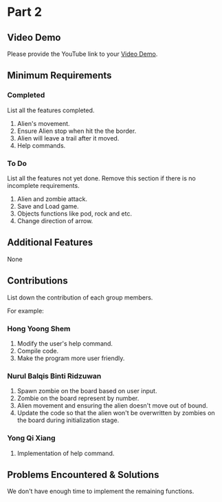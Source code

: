 # Part 2

## Video Demo

Please provide the YouTube link to your [Video Demo](https://youtu.be/m2Q8I6cJ7P4).

## Minimum Requirements

### Completed

List all the features completed.

1. Alien's movement.
2. Ensure Alien stop when hit the the border.
3. Alien will leave a trail after it moved.
4. Help commands.
### To Do

List all the features not yet done. Remove this section if there is no incomplete requirements.

1. Alien and zombie attack.
2. Save and Load game.
3. Objects functions like pod, rock and etc.
4. Change direction of arrow.

## Additional Features

None

## Contributions

List down the contribution of each group members.

For example:

### Hong Yoong Shem       

1. Modify the user's help command.
2. Compile code.
3. Make the program more user friendly.

### Nurul Balqis Binti Ridzuwan   

1. Spawn zombie on the board based on user input.
2. Zombie on the board represent by number. 
3. Alien movement and ensuring the alien doesn't move out of bound.
4. Update the code so that the alien won't be overwritten by zombies on the board during initialization stage.

### Yong Qi Xiang 

1. Implementation of help command.

## Problems Encountered & Solutions

We don't have enough time to implement the remaining functions. 

